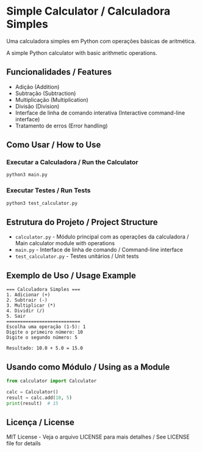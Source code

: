 # Simple Calculator / Calculadora Simples

Uma calculadora simples em Python com operações básicas de aritmética.

A simple Python calculator with basic arithmetic operations.

## Funcionalidades / Features

- Adição (Addition)
- Subtração (Subtraction)
- Multiplicação (Multiplication)
- Divisão (Division)
- Interface de linha de comando interativa (Interactive command-line interface)
- Tratamento de erros (Error handling)

## Como Usar / How to Use

### Executar a Calculadora / Run the Calculator

```bash
python3 main.py
```

### Executar Testes / Run Tests

```bash
python3 test_calculator.py
```

## Estrutura do Projeto / Project Structure

- `calculator.py` - Módulo principal com as operações da calculadora / Main calculator module with operations
- `main.py` - Interface de linha de comando / Command-line interface
- `test_calculator.py` - Testes unitários / Unit tests

## Exemplo de Uso / Usage Example

```
=== Calculadora Simples ===
1. Adicionar (+)
2. Subtrair (-)
3. Multiplicar (*)
4. Dividir (/)
5. Sair
===========================
Escolha uma operação (1-5): 1
Digite o primeiro número: 10
Digite o segundo número: 5

Resultado: 10.0 + 5.0 = 15.0
```

## Usando como Módulo / Using as a Module

```python
from calculator import Calculator

calc = Calculator()
result = calc.add(10, 5)
print(result)  # 15
```

## Licença / License

MIT License - Veja o arquivo LICENSE para mais detalhes / See LICENSE file for details
